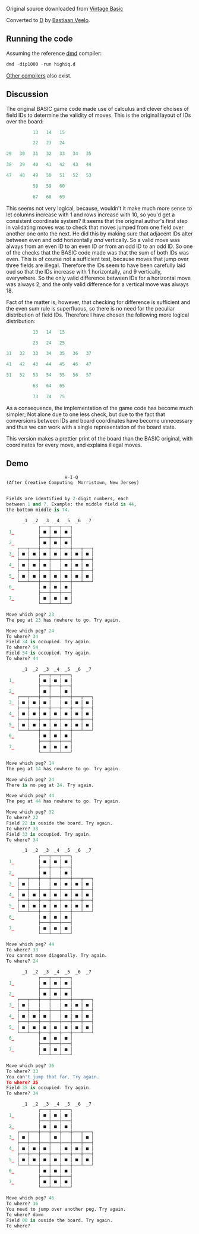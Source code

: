 Original source downloaded from [Vintage Basic](http://www.vintage-basic.net/games.html)

Converted to [D](https://dlang.org/) by [Bastiaan Veelo](https://github.com/veelo).

## Running the code

Assuming the reference [dmd](https://dlang.org/download.html#dmd) compiler:
```py
dmd -dip1000 -run highiq.d
```

[Other compilers](https://dlang.org/download.html) also exist.


## Discussion

The original BASIC game code made use of calculus and clever choises of field IDs to determine the validity of moves.
This is the original layout of IDs over the board:

```py
          13   14   15

          22   23   24

29   30   31   32   33   34   35

38   39   40   41   42   43   44

47   48   49   50   51   52   53

          58   59   60

          67   68   69
```

This seems not very logical, because, wouldn't it make much more sense to let columns increase with 1 and rows increase
with 10, so you'd get a consistent coordinate system? It seems that the original author's first step in validating
moves was to check that moves jumped from one field over another one onto the next. He did this by making sure that
adjacent IDs alter between even and odd horizontally *and* vertically. So a valid move was always from an even ID to an
even ID *or* from an odd ID to an odd ID. So one of the checks that the BASIC code made was that the sum of both IDs
was even. This is of course not a sufficient test, because moves that jump over three fields are illegal. Therefore the
IDs seem to have been carefully laid oud so that the IDs increase with 1 horizontally, and 9 vertically, everywhere. So
the only valid difference between IDs for a horizontal move was always 2, and the only valid difference for a vertical
move was always 18.

Fact of the matter is, however, that checking for difference is sufficient and the even sum rule is superfluous, so
there is no need for the peculiar distribution of field IDs. Therefore I have chosen the following more logical
distribution:

```py
          13   14   15

          23   24   25

31   32   33   34   35   36   37

41   42   43   44   45   46   47

51   52   53   54   55   56   57

          63   64   65

          73   74   75
```

As a consequence, the implementation of the game code has become much simpler; Not alone due to one less check, but due
to the fact that conversions between IDs and board coordinates have become unnecessary and thus we can work with a single
representation of the board state.

This version makes a prettier print of the board than the BASIC original, with coordinates for every move, and explains
illegal moves.


## Demo

```py
                      H-I-Q
(After Creative Computing  Morristown, New Jersey)


Fields are identified by 2-digit numbers, each
between 1 and 7. Example: the middle field is 44,
the bottom middle is 74.

      _1  _2  _3  _4  _5  _6  _7
            ┌───┬───┬───┐
 1_         │ ■ │ ■ │ ■ │
            ├───┼───┼───┤
 2_         │ ■ │ ■ │ ■ │
    ┌───┬───┼───┼───┼───┼───┬───┐
 3_ │ ■ │ ■ │ ■ │ ■ │ ■ │ ■ │ ■ │
    ├───┼───┼───┼───┼───┼───┼───┤
 4_ │ ■ │ ■ │ ■ │   │ ■ │ ■ │ ■ │
    ├───┼───┼───┼───┼───┼───┼───┤
 5_ │ ■ │ ■ │ ■ │ ■ │ ■ │ ■ │ ■ │
    └───┴───┼───┼───┼───┼───┴───┘
 6_         │ ■ │ ■ │ ■ │
            ├───┼───┼───┤
 7_         │ ■ │ ■ │ ■ │
            └───┴───┴───┘

Move which peg? 23
The peg at 23 has nowhere to go. Try again.

Move which peg? 24
To where? 34
Field 34 is occupied. Try again.
To where? 54
Field 54 is occupied. Try again.
To where? 44

      _1  _2  _3  _4  _5  _6  _7
            ┌───┬───┬───┐
 1_         │ ■ │ ■ │ ■ │
            ├───┼───┼───┤
 2_         │ ■ │   │ ■ │
    ┌───┬───┼───┼───┼───┼───┬───┐
 3_ │ ■ │ ■ │ ■ │   │ ■ │ ■ │ ■ │
    ├───┼───┼───┼───┼───┼───┼───┤
 4_ │ ■ │ ■ │ ■ │ ■ │ ■ │ ■ │ ■ │
    ├───┼───┼───┼───┼───┼───┼───┤
 5_ │ ■ │ ■ │ ■ │ ■ │ ■ │ ■ │ ■ │
    └───┴───┼───┼───┼───┼───┴───┘
 6_         │ ■ │ ■ │ ■ │
            ├───┼───┼───┤
 7_         │ ■ │ ■ │ ■ │
            └───┴───┴───┘

Move which peg? 14
The peg at 14 has nowhere to go. Try again.

Move which peg? 24
There is no peg at 24. Try again.

Move which peg? 44
The peg at 44 has nowhere to go. Try again.

Move which peg? 32
To where? 22
Field 22 is ouside the board. Try again.
To where? 33
Field 33 is occupied. Try again.
To where? 34

      _1  _2  _3  _4  _5  _6  _7
            ┌───┬───┬───┐
 1_         │ ■ │ ■ │ ■ │
            ├───┼───┼───┤
 2_         │ ■ │   │ ■ │
    ┌───┬───┼───┼───┼───┼───┬───┐
 3_ │ ■ │   │   │ ■ │ ■ │ ■ │ ■ │
    ├───┼───┼───┼───┼───┼───┼───┤
 4_ │ ■ │ ■ │ ■ │ ■ │ ■ │ ■ │ ■ │
    ├───┼───┼───┼───┼───┼───┼───┤
 5_ │ ■ │ ■ │ ■ │ ■ │ ■ │ ■ │ ■ │
    └───┴───┼───┼───┼───┼───┴───┘
 6_         │ ■ │ ■ │ ■ │
            ├───┼───┼───┤
 7_         │ ■ │ ■ │ ■ │
            └───┴───┴───┘

Move which peg? 44
To where? 33
You cannot move diagonally. Try again.
To where? 24

      _1  _2  _3  _4  _5  _6  _7
            ┌───┬───┬───┐
 1_         │ ■ │ ■ │ ■ │
            ├───┼───┼───┤
 2_         │ ■ │ ■ │ ■ │
    ┌───┬───┼───┼───┼───┼───┬───┐
 3_ │ ■ │   │   │   │ ■ │ ■ │ ■ │
    ├───┼───┼───┼───┼───┼───┼───┤
 4_ │ ■ │ ■ │ ■ │   │ ■ │ ■ │ ■ │
    ├───┼───┼───┼───┼───┼───┼───┤
 5_ │ ■ │ ■ │ ■ │ ■ │ ■ │ ■ │ ■ │
    └───┴───┼───┼───┼───┼───┴───┘
 6_         │ ■ │ ■ │ ■ │
            ├───┼───┼───┤
 7_         │ ■ │ ■ │ ■ │
            └───┴───┴───┘

Move which peg? 36
To where? 33
You can't jump that far. Try again.
To where? 35
Field 35 is occupied. Try again.
To where? 34

      _1  _2  _3  _4  _5  _6  _7
            ┌───┬───┬───┐
 1_         │ ■ │ ■ │ ■ │
            ├───┼───┼───┤
 2_         │ ■ │ ■ │ ■ │
    ┌───┬───┼───┼───┼───┼───┬───┐
 3_ │ ■ │   │   │ ■ │   │   │ ■ │
    ├───┼───┼───┼───┼───┼───┼───┤
 4_ │ ■ │ ■ │ ■ │   │ ■ │ ■ │ ■ │
    ├───┼───┼───┼───┼───┼───┼───┤
 5_ │ ■ │ ■ │ ■ │ ■ │ ■ │ ■ │ ■ │
    └───┴───┼───┼───┼───┼───┴───┘
 6_         │ ■ │ ■ │ ■ │
            ├───┼───┼───┤
 7_         │ ■ │ ■ │ ■ │
            └───┴───┴───┘

Move which peg? 46
To where? 36
You need to jump over another peg. Try again.
To where? down
Field 00 is ouside the board. Try again.
To where?
```
